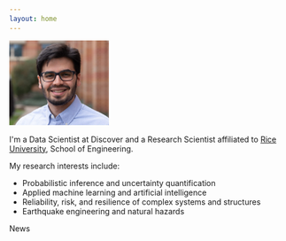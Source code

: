 ```yaml
---
layout: home 
---
```

<img src="images/Latest.jpg" width="180">

I'm a Data Scientist at Discover and a Research Scientist affiliated to [Rice University](https://www.rice.edu/), School of Engineering.
<!--Also, I'm part of the [SISRRA](https://duenas-osorio.rice.edu/sisrra) research group.-->

My research interests include:

* Probabilistic inference and uncertainty quantification
* Applied machine learning and artificial intelligence
* Reliability, risk, and resilience of complex systems and structures
* Earthquake engineering and natural hazards

<!--
## Education ##

* Ph.D. Candidate in Civil and Environmental Engineering, [Rice University](https://www.rice.edu/). 2015-Present.
* M.S. in Civil Engineering, [Polytechnic University of Turin](https://www.polito.it/?lang=en). 2012-2014.
* B.S. in Civil Engineering, [Central University of Venezuela (UCV)](http://www.ucv.ve/). 2007-2012.


## Elsewhere ##

* [Google Scholar](https://scholar.google.com/citations?user=mm0pN8oAAAAJ&hl=en)
* [ResearchGate](https://www.researchgate.net/profile/Roger_Paredes2)
* [LinkedIn](https://www.linkedin.com/in/paredesroger/)
* [Twitter](https://twitter.com/paredesrogerl)
-->

News 
